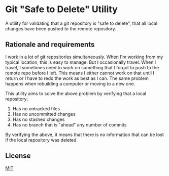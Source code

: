 # Git "Safe to Delete" Utility

A utility for validating that a git repository is "safe to delete", that all local changes have been pushed to the remote repository.

## Rationale and requirements

I work in a lot of git repositories simultaneously. When I'm working from my typical location, this is easy to manage. But I occasionally travel. When I travel, I sometimes need to work on something that I forgot to push to the remote repo before I left. This means I either cannot work on that until I return or I have to redo the work as best as I can. The same problem happens when rebuilding a computer or moving to a new one.

This utility aims to solve the above problem by verifying that a local repository:

1. Has no untracked files
1. Has no uncommitted changes
1. Has no stashed changes
1. Has no branch that is "ahead" any number of commits

By verifying the above, it means that there is no information that can be lost if the local repository was deleted.

## License

[MIT](LICENSE.md)
